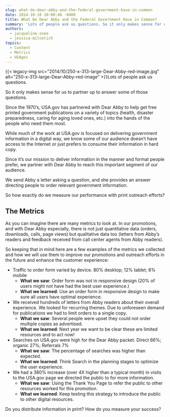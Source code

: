 ```yaml
---
slug: what-do-dear-abby-and-the-federal-government-have-in-common
date: 2014-10-10 10:00:48 -0400
title: What Do Dear Abby and the Federal Government Have in Common?
summary: 'Lots of people ask us questions. So it only makes sense for us to partner up to answer some of those questions. Since the 1970’s, USA.gov has partnered with Dear Abby to help get free printed government publications on a variety of topics (health, disaster preparedness, caring for aging loved ones,'
authors:
  - jacqueline-snee
  - jessica-milcetich
topics:
  - Content
  - Metrics
  - USAgov
---
```


{{< legacy-img src="2014/10/250-x-313-large-Dear-Abby-red-image.jpg" alt="250-x-313-large-Dear-Abby-red-image" >}}Lots of people ask us questions.

So it only makes sense for us to partner up to answer some of those questions.

Since the 1970’s, USA.gov has partnered with Dear Abby to help get free printed government publications on a variety of topics (health, disaster preparedness, caring for aging loved ones, etc.) into the hands of the people who need them most.

While much of the work at USA.gov is focused on delivering government information in a digital way, we know some of our audience doesn’t have access to the Internet or just prefers to consume their information in hard copy.

Since it’s our mission to deliver information in the manner and format people prefer, we partner with Dear Abby to reach this important segment of our audience.

We send Abby a letter asking a question, and she provides an answer directing people to order relevant government information.

So how exactly do we measure our performance with print outreach efforts?

## The Metrics

As you can imagine there are many metrics to look at. In our promotions, and with Dear Abby especially, there is not just quantitative data (orders, downloads, calls, page views) but qualitative data too (letters from Abby’s readers and feedback received from call center agents from Abby readers).

So keeping that in mind here are a few examples of the metrics we collected and how we will use them to improve our promotions and outreach efforts in the future and enhance the customer experience:

  * Traffic to order form varied by device. 80% desktop; 12% tablet; 8% mobile 
      * **What we saw**: Order form was not in responsive design (20% of users might not have had the best user experience.)
      * **What we learned**: Use an order form in responsive design to make sure all users have optimal experience.
  * We received hundreds of letters from Abby readers about their overall experience. We looked for recurring themes. Due to unforeseen demand for publications we had to limit orders to a single copy. 
      * **What we saw**: Several people were upset they could not order multiple copies as advertised.
      * **What we learned**: Next year we want to be clear these are limited resources and to act now!
  * Searches on USA.gov were high for the Dear Abby packet. Direct 66%; organic 27%; Referrals 7% 
      * **What we saw**: The percentage of searches was higher than expected.
      * **What we learned**: Think Search in the planning stages to optimize the user experience.
  * We had a 380% increase (over 4X higher than a typical month) in visits to the USA.gov page we directed the public to for more information. 
      * **What we saw**: Using the Thank You Page to refer the public to other resources worked for this promotion.
      * **What we learned**: Keep testing this strategy to introduce the public to other digital resources.

Do you distribute information in print? How do you measure your success?